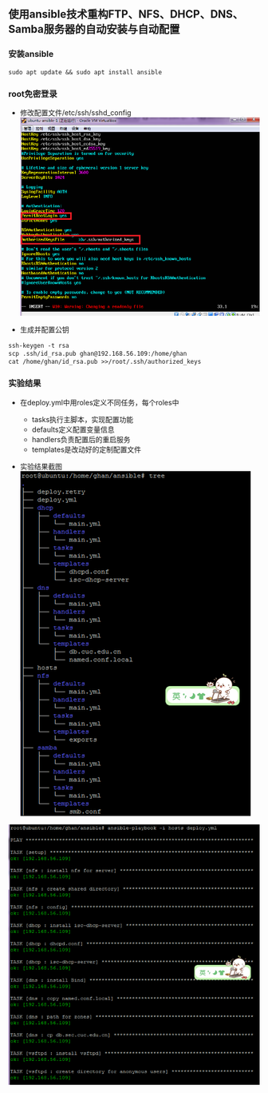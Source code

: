 ## 使用ansible技术重构FTP、NFS、DHCP、DNS、Samba服务器的自动安装与自动配置     

### 安装ansible    

```
sudo apt update && sudo apt install ansible
```

### root免密登录    

* 修改配置文件/etc/ssh/sshd_config
![](./img/1.PNG)   

* 生成并配置公钥    

```
ssh-keygen -t rsa
scp .ssh/id_rsa.pub ghan@192.168.56.109:/home/ghan
cat /home/ghan/id_rsa.pub >>/root/.ssh/authorized_keys
```  


### 实验结果    

* 在deploy.yml中用roles定义不同任务，每个roles中
  * tasks执行主脚本，实现配置功能
  * defaults定义配置变量信息
  * handlers负责配置后的重启服务
  * templates是改动好的定制配置文件    

* 实验结果截图    
![](./img/4.PNG)   

![](./img/3.PNG)
